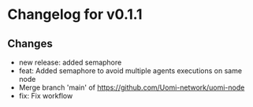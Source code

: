 # Changelog for v0.1.1

## Changes
- new release: added semaphore
- feat: Added semaphore to avoid multiple agents executions on same node
- Merge branch 'main' of https://github.com/Uomi-network/uomi-node
- fix: Fix workflow

